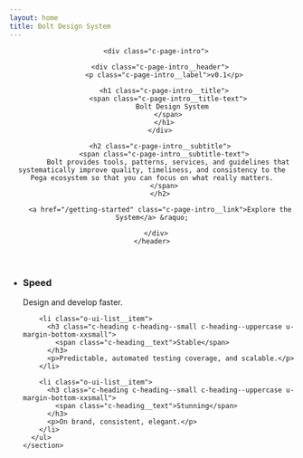 ```yaml
---
layout: home
title: Bolt Design System
---
```

<div class="o-grid o-grid--center o-grid--large">
  <div class="o-grid__item u-width-1/1 u-width-8/12@medium">
    <header role="banner">

      <div class="c-page-intro">

        <div class="c-page-intro__header">
          <p class="c-page-intro__label">v0.1</p>

          <h1 class="c-page-intro__title">
            <span class="c-page-intro__title-text">
              Bolt Design System
            </span>
          </h1>
        </div>

        <h2 class="c-page-intro__subtitle">
          <span class="c-page-intro__subtitle-text">
            Bolt provides tools, patterns, services, and guidelines that systematically improve quality, timeliness, and consistency to the Pega ecosystem so that you can focus on what really matters.
          </span>
        </h2>

        <a href="/getting-started" class="c-page-intro__link">Explore the System</a> &raquo;

      </div>
    </header>

  </div>


  <div class="o-grid__item u-width-1/1 u-width-4/12@medium">
    <section role="region">
      <ul class="o-ui-list o-ui-list--borderless">
        <li class="o-ui-list__item">
          <h3 class="c-heading c-heading--small c-heading--uppercase u-margin-bottom-xxsmall">
            <span class="c-heading__text">
              Speed
            </span>
          </h3>
          <p>
            Design and develop faster.
          </p>
        </li>

        <li class="o-ui-list__item">
          <h3 class="c-heading c-heading--small c-heading--uppercase u-margin-bottom-xxsmall">
            <span class="c-heading__text">Stable</span>
          </h3>
          <p>Predictable, automated testing coverage, and scalable.</p>
        </li>

        <li class="o-ui-list__item">
          <h3 class="c-heading c-heading--small c-heading--uppercase u-margin-bottom-xxsmall">
            <span class="c-heading__text">Stunning</span>
          </h3>
          <p>On brand, consistent, elegant.</p>
        </li>
      </ul>
    </section>
  </div>
</div>
